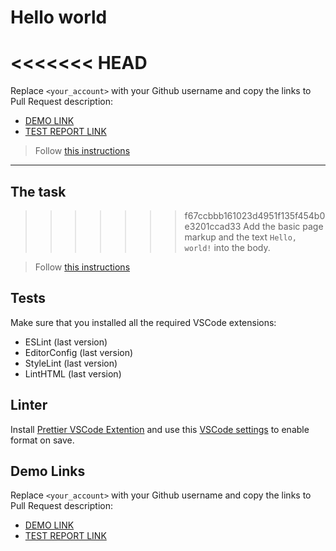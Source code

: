 # Hello world

<<<<<<< HEAD
=======
Replace `<your_account>` with your Github username and copy the links to Pull Request description:
- [DEMO LINK](https://mate-academy.github.io/layout_hello-world/)
- [TEST REPORT LINK](https://mate-academy.github.io/layout_hello-world/report/html_report/)

> Follow [this instructions](https://mate-academy.github.io/layout_task-guideline/#how-to-solve-the-layout-tasks-on-github)
___

## The task

>>>>>>> f67ccbbb161023d4951f135f454b0e3201ccad33
Add the basic page markup and the text `Hello, world!` into the body.

> Follow [this instructions](https://mate-academy.github.io/layout_task-guideline/#how-to-solve-the-layout-tasks-on-github)

## Tests

Make sure that you installed all the required VSCode extensions:

- ESLint (last version)
- EditorConfig (last version)
- StyleLint (last version)
- LintHTML (last version)

## Linter

Install [Prettier VSCode Extention](https://marketplace.visualstudio.com/items?itemName=esbenp.prettier-vscode)
and use this [VSCode settings](https://mate-academy.github.io/fe-program/tools/vscode/settings.json) to enable format on save.

## Demo Links

Replace `<your_account>` with your Github username and copy the links to Pull Request description:
- [DEMO LINK](https://zhuraveldasha.github.io/layout_hello-world/)
- [TEST REPORT LINK](https://zhuraveldasha.github.io/layout_hello-world/report/html_report/)
